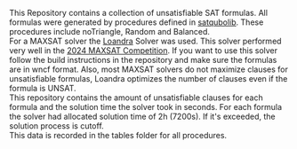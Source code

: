 This Repository contains a collection of unsatisfiable SAT formulas.
All formulas were generated by procedures defined in [satqubolib](https://github.com/ZielinskiSebastian/satqubolib/).
These procedures include noTriangle, Random and Balanced.
<br /> 
For a MAXSAT solver the [Loandra](https://github.com/jezberg/loandra) Solver was used. This solver performed very well in the [2024 MAXSAT Competition](https://maxsat-evaluations.github.io/2024/index.html).
If you want to use this solver follow the build instructions in the repository and make sure the formulas are in wncf format.
Also, most MAXSAT solvers do not maximize clauses for unsatisfiable formulas, Loandra optimizes the number of clauses even if the formula is UNSAT.
<br />
This repository contains the amount of unsatisfiable clauses for each formula and the solution time the solver took in seconds.
For each formula the solver had allocated solution time of 2h (7200s). If it's exceeded, the solution process is cutoff.
<br /> 
This data is recorded in the tables folder for all procedures.